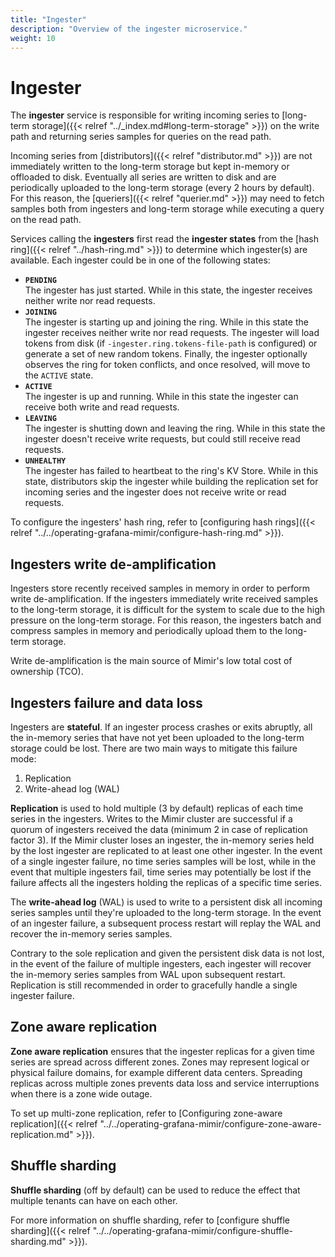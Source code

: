 ```yaml
---
title: "Ingester"
description: "Overview of the ingester microservice."
weight: 10
---
```


# Ingester

The **ingester** service is responsible for writing incoming series to [long-term storage]({{< relref "../_index.md#long-term-storage" >}}) on the write path and returning series samples for queries on the read path.

Incoming series from [distributors]({{< relref "distributor.md" >}}) are not immediately written to the long-term storage but kept in-memory or offloaded to disk. Eventually all series are written to disk and are periodically uploaded to the long-term storage (every 2 hours by default). For this reason, the [queriers]({{< relref "querier.md" >}}) may need to fetch samples both from ingesters and long-term storage while executing a query on the read path.

Services calling the **ingesters** first read the **ingester states** from the [hash ring]({{< relref "../hash-ring.md" >}}) to determine which ingester(s) are available. Each ingester could be in one of the following states:

- **`PENDING`**<br />
  The ingester has just started. While in this state, the ingester receives neither write nor read requests.
- **`JOINING`**<br />
  The ingester is starting up and joining the ring. While in this state the ingester receives neither write nor read requests. The ingester will load tokens from disk (if `-ingester.ring.tokens-file-path` is configured) or generate a set of new random tokens. Finally, the ingester optionally observes the ring for token conflicts, and once resolved, will move to the `ACTIVE` state.
- **`ACTIVE`**<br />
  The ingester is up and running. While in this state the ingester can receive both write and read requests.
- **`LEAVING`**<br />
  The ingester is shutting down and leaving the ring. While in this state the ingester doesn't receive write requests, but could still receive read requests.
- **`UNHEALTHY`**<br />
  The ingester has failed to heartbeat to the ring's KV Store. While in this state, distributors skip the ingester while building the replication set for incoming series and the ingester does not receive write or read requests.

To configure the ingesters' hash ring, refer to [configuring hash rings]({{< relref "../../operating-grafana-mimir/configure-hash-ring.md" >}}).

## Ingesters write de-amplification

Ingesters store recently received samples in memory in order to perform write de-amplification. If the ingesters immediately write received samples to the long-term storage, it is difficult for the system to scale due to the high pressure on the long-term storage. For this reason, the ingesters batch and compress samples in memory and periodically upload them to the long-term storage.

Write de-amplification is the main source of Mimir's low total cost of ownership (TCO).

## Ingesters failure and data loss

Ingesters are **stateful**. If an ingester process crashes or exits abruptly, all the in-memory series that have not yet been uploaded to the long-term storage could be lost. There are two main ways to mitigate this failure mode:

1. Replication
2. Write-ahead log (WAL)

**Replication** is used to hold multiple (3 by default) replicas of each time series in the ingesters. Writes to the Mimir cluster are successful if a quorum of ingesters received the data (minimum 2 in case of replication factor 3). If the Mimir cluster loses an ingester, the in-memory series held by the lost ingester are replicated to at least one other ingester. In the event of a single ingester failure, no time series samples will be lost, while in the event that multiple ingesters fail, time series may potentially be lost if the failure affects all the ingesters holding the replicas of a specific time series.

The **write-ahead log** (WAL) is used to write to a persistent disk all incoming series samples until they're uploaded to the long-term storage. In the event of an ingester failure, a subsequent process restart will replay the WAL and recover the in-memory series samples.

Contrary to the sole replication and given the persistent disk data is not lost, in the event of the failure of multiple ingesters, each ingester will recover the in-memory series samples from WAL upon subsequent restart. Replication is still recommended in order to gracefully handle a single ingester failure.

## Zone aware replication

**Zone aware replication** ensures that the ingester replicas for a given time series are spread across different zones.
Zones may represent logical or physical failure domains, for example different data centers.
Spreading replicas across multiple zones prevents data loss and service interruptions when there is a zone wide outage.

To set up multi-zone replication, refer to [Configuring zone-aware replication]({{< relref "../../operating-grafana-mimir/configure-zone-aware-replication.md" >}}).

## Shuffle sharding

**Shuffle sharding** (off by default) can be used to reduce the effect that multiple tenants can have on each other.

For more information on shuffle sharding, refer to [configure shuffle sharding]({{< relref "../../operating-grafana-mimir/configure-shuffle-sharding.md" >}}).
